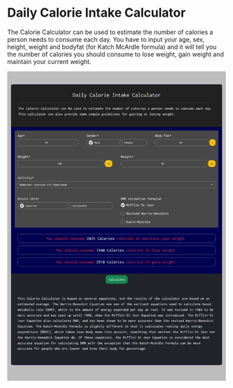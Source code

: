 # Daily Calorie Intake Calculator
The Calorie Calculator can be used to estimate the number of calories a person needs to consume each day. You have to input your age, sex, height, weight and bodyfat (for Katch McArdle formula) and it will tell you the number of calories you should consume to lose weight, gain weight and maintain your current weight.

![alt text](calorie-calc-screenshot.jpeg)
